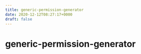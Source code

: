 ```yaml
---
title: generic-permission-generator
date: 2020-12-12T08:27:17+0000
draft: false
---
```

# generic-permission-generator
